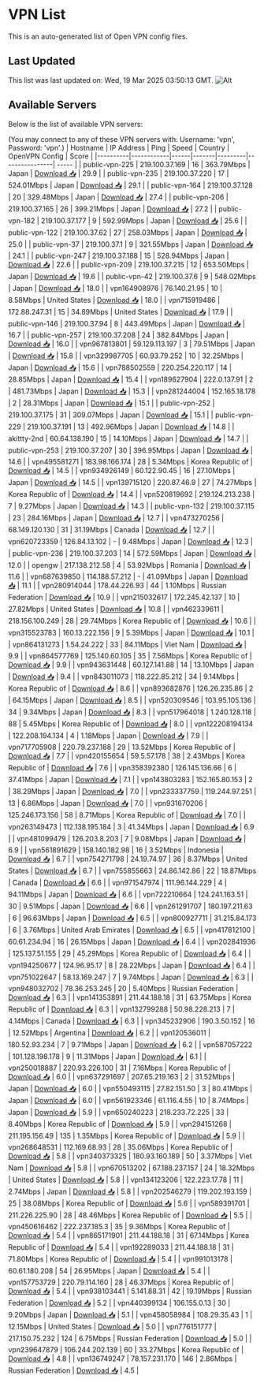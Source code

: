 # VPN List

This is an auto-generated list of Open VPN config files.

## Last Updated

This list was last updated on: Wed, 19 Mar 2025 03:50:13 GMT.
![Alt](https://repobeats.axiom.co/api/embed/186b98318ef1479477931607c1ad7d823f12451f.svg "Repobeats analytics image")

## Available Servers

Below is the list of available VPN servers:

(You may connect to any of these VPN servers with: Username: 'vpn', Password: 'vpn'.)
| Hostname | IP Address | Ping | Speed | Country | OpenVPN Config | Score |
|----------|------------|------|-------|---------|----------------| ----- |
| public-vpn-225 | 219.100.37.169 | 16 | 363.79Mbps | Japan | [Download 📥](./configs/server_0_JP.ovpn) | 29.9 |
| public-vpn-235 | 219.100.37.220 | 17 | 524.01Mbps | Japan | [Download 📥](./configs/server_1_JP.ovpn) | 29.1 |
| public-vpn-164 | 219.100.37.128 | 20 | 329.48Mbps | Japan | [Download 📥](./configs/server_2_JP.ovpn) | 27.4 |
| public-vpn-206 | 219.100.37.165 | 26 | 399.21Mbps | Japan | [Download 📥](./configs/server_3_JP.ovpn) | 27.2 |
| public-vpn-182 | 219.100.37.177 | 9 | 592.99Mbps | Japan | [Download 📥](./configs/server_4_JP.ovpn) | 25.6 |
| public-vpn-122 | 219.100.37.62 | 27 | 258.03Mbps | Japan | [Download 📥](./configs/server_5_JP.ovpn) | 25.0 |
| public-vpn-37 | 219.100.37.1 | 9 | 321.55Mbps | Japan | [Download 📥](./configs/server_6_JP.ovpn) | 24.1 |
| public-vpn-247 | 219.100.37.188 | 15 | 528.94Mbps | Japan | [Download 📥](./configs/server_7_JP.ovpn) | 22.6 |
| public-vpn-209 | 219.100.37.215 | 12 | 653.50Mbps | Japan | [Download 📥](./configs/server_8_JP.ovpn) | 19.6 |
| public-vpn-42 | 219.100.37.6 | 9 | 548.02Mbps | Japan | [Download 📥](./configs/server_9_JP.ovpn) | 18.0 |
| vpn164908976 | 76.140.21.95 | 10 | 8.58Mbps | United States | [Download 📥](./configs/server_10_US.ovpn) | 18.0 |
| vpn715919486 | 172.88.247.31 | 15 | 34.89Mbps | United States | [Download 📥](./configs/server_11_US.ovpn) | 17.9 |
| public-vpn-146 | 219.100.37.94 | 8 | 443.49Mbps | Japan | [Download 📥](./configs/server_12_JP.ovpn) | 16.7 |
| public-vpn-257 | 219.100.37.208 | 24 | 382.84Mbps | Japan | [Download 📥](./configs/server_13_JP.ovpn) | 16.0 |
| vpn967813801 | 59.129.113.197 | 3 | 79.51Mbps | Japan | [Download 📥](./configs/server_14_JP.ovpn) | 15.8 |
| vpn329987705 | 60.93.79.252 | 10 | 32.25Mbps | Japan | [Download 📥](./configs/server_15_JP.ovpn) | 15.6 |
| vpn788502559 | 220.254.220.117 | 14 | 28.85Mbps | Japan | [Download 📥](./configs/server_16_JP.ovpn) | 15.4 |
| vpn189627904 | 222.0.137.91 | 2 | 481.73Mbps | Japan | [Download 📥](./configs/server_17_JP.ovpn) | 15.3 |
| vpn281244004 | 152.165.18.178 | 2 | 28.31Mbps | Japan | [Download 📥](./configs/server_18_JP.ovpn) | 15.1 |
| public-vpn-252 | 219.100.37.175 | 31 | 309.07Mbps | Japan | [Download 📥](./configs/server_19_JP.ovpn) | 15.1 |
| public-vpn-229 | 219.100.37.191 | 13 | 492.96Mbps | Japan | [Download 📥](./configs/server_20_JP.ovpn) | 14.8 |
| akittty-2nd | 60.64.138.190 | 15 | 14.10Mbps | Japan | [Download 📥](./configs/server_21_JP.ovpn) | 14.7 |
| public-vpn-253 | 219.100.37.207 | 30 | 396.95Mbps | Japan | [Download 📥](./configs/server_22_JP.ovpn) | 14.6 |
| vpn495581271 | 183.98.166.174 | 28 | 5.34Mbps | Korea Republic of | [Download 📥](./configs/server_23_KR.ovpn) | 14.5 |
| vpn934926149 | 60.122.90.45 | 16 | 27.10Mbps | Japan | [Download 📥](./configs/server_24_JP.ovpn) | 14.5 |
| vpn139715120 | 220.87.46.9 | 27 | 74.27Mbps | Korea Republic of | [Download 📥](./configs/server_25_KR.ovpn) | 14.4 |
| vpn520819692 | 219.124.213.238 | 7 | 9.27Mbps | Japan | [Download 📥](./configs/server_26_JP.ovpn) | 14.3 |
| public-vpn-132 | 219.100.37.115 | 23 | 284.16Mbps | Japan | [Download 📥](./configs/server_27_JP.ovpn) | 12.7 |
| vpn473270256 | 68.149.120.130 | 31 | 31.19Mbps | Canada | [Download 📥](./configs/server_28_CA.ovpn) | 12.7 |
| vpn620723359 | 126.84.13.102 | - | 9.48Mbps | Japan | [Download 📥](./configs/server_29_JP.ovpn) | 12.3 |
| public-vpn-236 | 219.100.37.203 | 14 | 572.59Mbps | Japan | [Download 📥](./configs/server_30_JP.ovpn) | 12.0 |
| opengw | 217.138.212.58 | 4 | 53.92Mbps | Romania | [Download 📥](./configs/server_31_RO.ovpn) | 11.6 |
| vpn687639850 | 114.188.57.212 | - | 41.09Mbps | Japan | [Download 📥](./configs/server_32_JP.ovpn) | 11.1 |
| vpn280914044 | 178.44.226.93 | 44 | 1.10Mbps | Russian Federation | [Download 📥](./configs/server_33_RU.ovpn) | 10.9 |
| vpn215032617 | 172.245.42.137 | 10 | 27.82Mbps | United States | [Download 📥](./configs/server_34_US.ovpn) | 10.8 |
| vpn462339611 | 218.156.100.249 | 28 | 29.74Mbps | Korea Republic of | [Download 📥](./configs/server_35_KR.ovpn) | 10.6 |
| vpn315523783 | 160.13.222.156 | 9 | 5.39Mbps | Japan | [Download 📥](./configs/server_36_JP.ovpn) | 10.1 |
| vpn864131273 | 1.54.24.222 | 33 | 84.11Mbps | Viet Nam | [Download 📥](./configs/server_37_VN.ovpn) | 9.9 |
| vpn864577769 | 125.140.60.105 | 35 | 7.56Mbps | Korea Republic of | [Download 📥](./configs/server_38_KR.ovpn) | 9.9 |
| vpn943631448 | 60.127.141.88 | 14 | 13.10Mbps | Japan | [Download 📥](./configs/server_39_JP.ovpn) | 9.4 |
| vpn843011073 | 118.222.85.212 | 34 | 9.14Mbps | Korea Republic of | [Download 📥](./configs/server_40_KR.ovpn) | 8.6 |
| vpn893682876 | 126.26.235.86 | 2 | 64.15Mbps | Japan | [Download 📥](./configs/server_41_JP.ovpn) | 8.5 |
| vpn520309546 | 103.95.105.136 | 34 | 9.34Mbps | Japan | [Download 📥](./configs/server_42_JP.ovpn) | 8.3 |
| vpn517964018 | 1.240.128.118 | 88 | 5.45Mbps | Korea Republic of | [Download 📥](./configs/server_43_KR.ovpn) | 8.0 |
| vpn122208194134 | 122.208.194.134 | 4 | 1.18Mbps | Japan | [Download 📥](./configs/server_44_JP.ovpn) | 7.9 |
| vpn717705908 | 220.79.237.188 | 29 | 13.52Mbps | Korea Republic of | [Download 📥](./configs/server_45_KR.ovpn) | 7.7 |
| vpn420155654 | 59.5.57.178 | 38 | 2.43Mbps | Korea Republic of | [Download 📥](./configs/server_46_KR.ovpn) | 7.6 |
| vpn358392380 | 126.145.136.66 | 6 | 37.41Mbps | Japan | [Download 📥](./configs/server_47_JP.ovpn) | 7.1 |
| vpn143803283 | 152.165.80.153 | 2 | 38.29Mbps | Japan | [Download 📥](./configs/server_48_JP.ovpn) | 7.0 |
| vpn233337759 | 119.244.97.251 | 13 | 6.86Mbps | Japan | [Download 📥](./configs/server_49_JP.ovpn) | 7.0 |
| vpn931670206 | 125.246.173.156 | 58 | 8.71Mbps | Korea Republic of | [Download 📥](./configs/server_50_KR.ovpn) | 7.0 |
| vpn263149473 | 112.138.195.184 | 3 | 41.34Mbps | Japan | [Download 📥](./configs/server_51_JP.ovpn) | 6.9 |
| vpn481099479 | 126.203.8.203 | 7 | 9.08Mbps | Japan | [Download 📥](./configs/server_52_JP.ovpn) | 6.9 |
| vpn561891629 | 158.140.182.98 | 16 | 3.52Mbps | Indonesia | [Download 📥](./configs/server_53_ID.ovpn) | 6.7 |
| vpn754271798 | 24.19.74.97 | 36 | 8.37Mbps | United States | [Download 📥](./configs/server_54_US.ovpn) | 6.7 |
| vpn755855663 | 24.86.142.86 | 22 | 18.87Mbps | Canada | [Download 📥](./configs/server_55_CA.ovpn) | 6.6 |
| vpn971547974 | 111.96.144.229 | 4 | 94.11Mbps | Japan | [Download 📥](./configs/server_56_JP.ovpn) | 6.6 |
| vpn722210664 | 124.241.163.51 | 30 | 9.51Mbps | Japan | [Download 📥](./configs/server_57_JP.ovpn) | 6.6 |
| vpn261291707 | 180.197.211.63 | 6 | 96.63Mbps | Japan | [Download 📥](./configs/server_58_JP.ovpn) | 6.5 |
| vpn800927711 | 31.215.84.173 | 6 | 3.76Mbps | United Arab Emirates | [Download 📥](./configs/server_59_AE.ovpn) | 6.5 |
| vpn417812100 | 60.61.234.94 | 16 | 26.15Mbps | Japan | [Download 📥](./configs/server_60_JP.ovpn) | 6.4 |
| vpn202841936 | 125.137.51.155 | 29 | 45.29Mbps | Korea Republic of | [Download 📥](./configs/server_61_KR.ovpn) | 6.4 |
| vpn194250677 | 124.96.95.17 | 8 | 28.22Mbps | Japan | [Download 📥](./configs/server_62_JP.ovpn) | 6.4 |
| vpn751022647 | 58.13.169.247 | 7 | 9.74Mbps | Japan | [Download 📥](./configs/server_63_JP.ovpn) | 6.3 |
| vpn948032702 | 78.36.253.245 | 20 | 5.40Mbps | Russian Federation | [Download 📥](./configs/server_64_RU.ovpn) | 6.3 |
| vpn141353891 | 211.44.188.18 | 31 | 63.75Mbps | Korea Republic of | [Download 📥](./configs/server_65_KR.ovpn) | 6.3 |
| vpn132799288 | 50.98.228.213 | 7 | 4.14Mbps | Canada | [Download 📥](./configs/server_66_CA.ovpn) | 6.3 |
| vpn345232906 | 190.3.50.152 | 16 | 12.52Mbps | Argentina | [Download 📥](./configs/server_67_AR.ovpn) | 6.2 |
| vpn120536011 | 180.52.93.234 | 7 | 9.71Mbps | Japan | [Download 📥](./configs/server_68_JP.ovpn) | 6.2 |
| vpn587057222 | 101.128.198.178 | 9 | 11.31Mbps | Japan | [Download 📥](./configs/server_69_JP.ovpn) | 6.1 |
| vpn250018887 | 220.93.226.100 | 31 | 7.16Mbps | Korea Republic of | [Download 📥](./configs/server_70_KR.ovpn) | 6.0 |
| vpn637291697 | 207.65.219.163 | 2 | 31.52Mbps | Japan | [Download 📥](./configs/server_71_JP.ovpn) | 6.0 |
| vpn550493115 | 27.82.151.50 | 3 | 80.41Mbps | Japan | [Download 📥](./configs/server_72_JP.ovpn) | 6.0 |
| vpn561923346 | 61.116.4.55 | 10 | 8.74Mbps | Japan | [Download 📥](./configs/server_73_JP.ovpn) | 5.9 |
| vpn650240223 | 218.233.72.225 | 33 | 8.40Mbps | Korea Republic of | [Download 📥](./configs/server_74_KR.ovpn) | 5.9 |
| vpn294151268 | 211.195.156.49 | 135 | 1.35Mbps | Korea Republic of | [Download 📥](./configs/server_75_KR.ovpn) | 5.9 |
| vpn268648531 | 112.169.68.93 | 28 | 35.06Mbps | Korea Republic of | [Download 📥](./configs/server_76_KR.ovpn) | 5.8 |
| vpn340373325 | 180.93.160.189 | 50 | 3.37Mbps | Viet Nam | [Download 📥](./configs/server_77_VN.ovpn) | 5.8 |
| vpn670513202 | 67.188.237.157 | 24 | 18.32Mbps | United States | [Download 📥](./configs/server_78_US.ovpn) | 5.8 |
| vpn134123206 | 122.223.17.78 | 11 | 2.74Mbps | Japan | [Download 📥](./configs/server_79_JP.ovpn) | 5.8 |
| vpn202546279 | 119.202.193.159 | 25 | 38.08Mbps | Korea Republic of | [Download 📥](./configs/server_80_KR.ovpn) | 5.6 |
| vpn589391701 | 211.226.225.90 | 28 | 48.46Mbps | Korea Republic of | [Download 📥](./configs/server_81_KR.ovpn) | 5.5 |
| vpn450616462 | 222.237.185.3 | 35 | 9.36Mbps | Korea Republic of | [Download 📥](./configs/server_82_KR.ovpn) | 5.4 |
| vpn865171901 | 211.44.188.18 | 31 | 67.14Mbps | Korea Republic of | [Download 📥](./configs/server_83_KR.ovpn) | 5.4 |
| vpn192289033 | 211.44.188.18 | 31 | 71.80Mbps | Korea Republic of | [Download 📥](./configs/server_84_KR.ovpn) | 5.4 |
| vpn991013178 | 60.61.180.208 | 54 | 26.95Mbps | Japan | [Download 📥](./configs/server_85_JP.ovpn) | 5.4 |
| vpn157753729 | 220.79.114.160 | 28 | 46.37Mbps | Korea Republic of | [Download 📥](./configs/server_86_KR.ovpn) | 5.4 |
| vpn938103441 | 5.141.88.31 | 42 | 19.19Mbps | Russian Federation | [Download 📥](./configs/server_87_RU.ovpn) | 5.2 |
| vpn440399134 | 106.155.0.13 | 30 | 9.20Mbps | Japan | [Download 📥](./configs/server_88_JP.ovpn) | 5.1 |
| vpn458058984 | 108.29.35.43 | 1 | 12.15Mbps | United States | [Download 📥](./configs/server_89_US.ovpn) | 5.0 |
| vpn776151777 | 217.150.75.232 | 124 | 6.75Mbps | Russian Federation | [Download 📥](./configs/server_90_RU.ovpn) | 5.0 |
| vpn239647879 | 106.244.202.139 | 60 | 33.27Mbps | Korea Republic of | [Download 📥](./configs/server_91_KR.ovpn) | 4.8 |
| vpn136749247 | 78.157.231.170 | 146 | 2.86Mbps | Russian Federation | [Download 📥](./configs/server_92_RU.ovpn) | 4.5 |
